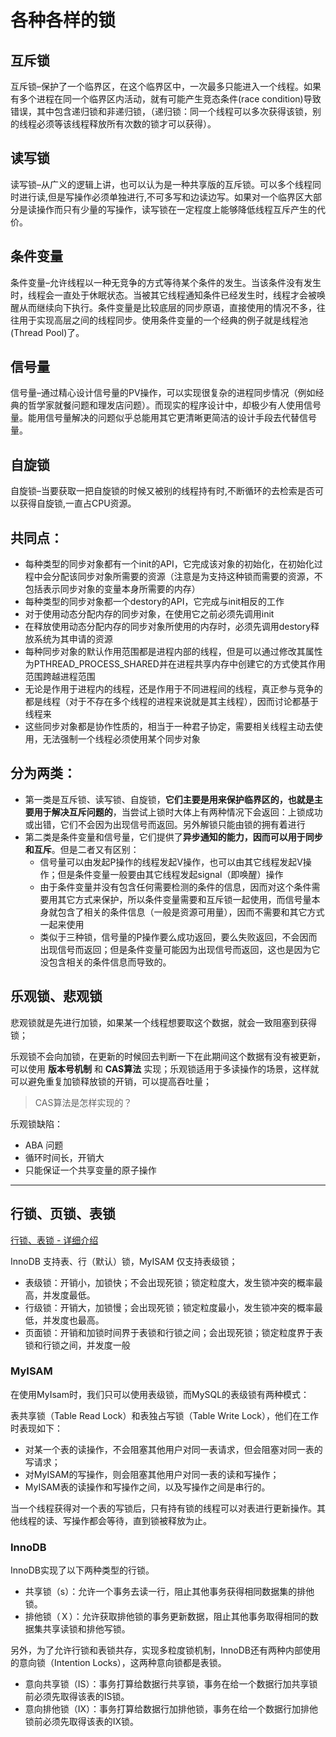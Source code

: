 # 各种各样的锁

## 互斥锁
互斥锁–保护了一个临界区，在这个临界区中，一次最多只能进入一个线程。如果有多个进程在同一个临界区内活动，就有可能产生竞态条件(race condition)导致错误，其中包含递归锁和非递归锁，（递归锁：同一个线程可以多次获得该锁，别的线程必须等该线程释放所有次数的锁才可以获得）。

## 读写锁
读写锁–从广义的逻辑上讲，也可以认为是一种共享版的互斥锁。可以多个线程同时进行读,但是写操作必须单独进行,不可多写和边读边写。如果对一个临界区大部分是读操作而只有少量的写操作，读写锁在一定程度上能够降低线程互斥产生的代价。

## 条件变量
条件变量–允许线程以一种无竞争的方式等待某个条件的发生。当该条件没有发生时，线程会一直处于休眠状态。当被其它线程通知条件已经发生时，线程才会被唤醒从而继续向下执行。条件变量是比较底层的同步原语，直接使用的情况不多，往往用于实现高层之间的线程同步。使用条件变量的一个经典的例子就是线程池(Thread Pool)了。

## 信号量
信号量–通过精心设计信号量的PV操作，可以实现很复杂的进程同步情况（例如经典的哲学家就餐问题和理发店问题）。而现实的程序设计中，却极少有人使用信号量。能用信号量解决的问题似乎总能用其它更清晰更简洁的设计手段去代替信号量。

## 自旋锁
自旋锁–当要获取一把自旋锁的时候又被别的线程持有时,不断循环的去检索是否可以获得自旋锁,一直占CPU资源。

## 共同点：
* 每种类型的同步对象都有一个init的API，它完成该对象的初始化，在初始化过程中会分配该同步对象所需要的资源（注意是为支持这种锁而需要的资源，不包括表示同步对象的变量本身所需要的内存）
* 每种类型的同步对象都一个destory的API，它完成与init相反的工作
* 对于使用动态分配内存的同步对象，在使用它之前必须先调用init
* 在释放使用动态分配内存的同步对象所使用的内存时，必须先调用destory释放系统为其申请的资源
* 每种同步对象的默认作用范围都是进程内部的线程，但是可以通过修改其属性为PTHREAD_PROCESS_SHARED并在进程共享内存中创建它的方式使其作用范围跨越进程范围
* 无论是作用于进程内的线程，还是作用于不同进程间的线程，真正参与竞争的都是线程（对于不存在多个线程的进程来说就是其主线程），因而讨论都基于线程来
* 这些同步对象都是协作性质的，相当于一种君子协定，需要相关线程主动去使用，无法强制一个线程必须使用某个同步对象
  
## 分为两类：

* 第一类是互斥锁、读写锁、自旋锁，**它们主要是用来保护临界区的，也就是主要用于解决互斥问题的**，当尝试上锁时大体上有两种情况下会返回：上锁成功或出错，它们不会因为出现信号而返回。另外解锁只能由锁的拥有着进行
* 第二类是条件变量和信号量，它们提供了**异步通知的能力，因而可以用于同步和互斥**。但是二者又有区别：
  - 信号量可以由发起P操作的线程发起V操作，也可以由其它线程发起V操作；但是条件变量一般要由其它线程发起signal（即唤醒）操作
  - 由于条件变量并没有包含任何需要检测的条件的信息，因而对这个条件需要用其它方式来保护，所以条件变量需要和互斥锁一起使用，而信号量本身就包含了相关的条件信息（一般是资源可用量），因而不需要和其它方式一起来使用
  - 类似于三种锁，信号量的P操作要么成功返回，要么失败返回，不会因而出现信号而返回；但是条件变量可能因为出现信号而返回，这也是因为它没包含相关的条件信息而导致的。

## 乐观锁、悲观锁
悲观锁就是先进行加锁，如果某一个线程想要取这个数据，就会一致阻塞到获得锁；

乐观锁不会向加锁，在更新的时候回去判断一下在此期间这个数据有没有被更新，可以使用 **版本号机制** 和 **CAS算法** 实现；乐观锁适用于多读操作的场景，这样就可以避免重复加锁释放锁的开销，可以提高吞吐量；

> CAS算法是怎样实现的？

乐观锁缺陷：
* ABA 问题
* 循环时间长，开销大
* 只能保证一个共享变量的原子操作

---
## 行锁、页锁、表锁
[行锁、表锁 - 详细介绍](https://www.cnblogs.com/chenqionghe/p/4845693.html)

InnoDB 支持表、行（默认）锁，MyISAM 仅支持表级锁；

* 表级锁：开销小，加锁快；不会出现死锁；锁定粒度大，发生锁冲突的概率最高，并发度最低。
* 行级锁：开销大，加锁慢；会出现死锁；锁定粒度最小，发生锁冲突的概率最低，并发度也最高。
* 页面锁：开销和加锁时间界于表锁和行锁之间；会出现死锁；锁定粒度界于表锁和行锁之间，并发度一般

### MyISAM
在使用MyIsam时，我们只可以使用表级锁，而MySQL的表级锁有两种模式：

表共享锁（Table Read Lock）和表独占写锁（Table Write Lock），他们在工作时表现如下：

* 对某一个表的读操作，不会阻塞其他用户对同一表请求，但会阻塞对同一表的写请求；
* 对MyISAM的写操作，则会阻塞其他用户对同一表的读和写操作；
* MyISAM表的读操作和写操作之间，以及写操作之间是串行的。
  
当一个线程获得对一个表的写锁后，只有持有锁的线程可以对表进行更新操作。其他线程的读、写操作都会等待，直到锁被释放为止。

### InnoDB
InnoDB实现了以下两种类型的行锁。

* 共享锁（s）：允许一个事务去读一行，阻止其他事务获得相同数据集的排他锁。
* 排他锁（Ｘ）：允许获取排他锁的事务更新数据，阻止其他事务取得相同的数据集共享读锁和排他写锁。

另外，为了允许行锁和表锁共存，实现多粒度锁机制，InnoDB还有两种内部使用的意向锁（Intention Locks），这两种意向锁都是表锁。
* 意向共享锁（IS）：事务打算给数据行共享锁，事务在给一个数据行加共享锁前必须先取得该表的IS锁。
* 意向排他锁（IX）：事务打算给数据行加排他锁，事务在给一个数据行加排他锁前必须先取得该表的IX锁。
